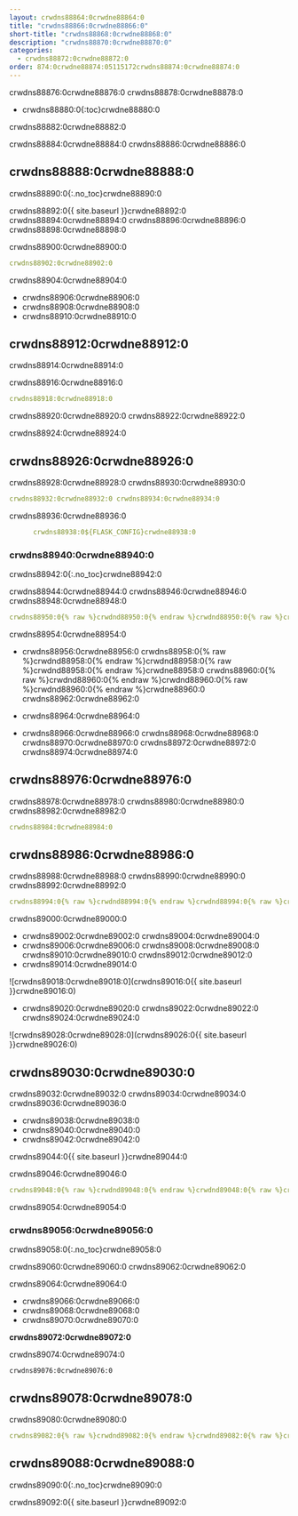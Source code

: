 ```yaml
---
layout: crwdns88864:0crwdne88864:0
title: "crwdns88866:0crwdne88866:0"
short-title: "crwdns88868:0crwdne88868:0"
description: "crwdns88870:0crwdne88870:0"
categories:
  - crwdns88872:0crwdne88872:0
order: 874:0crwdne88874:05115172crwdns88874:0crwdne88874:0
---
```

crwdns88876:0crwdne88876:0 crwdns88878:0crwdne88878:0

- crwdns88880:0{:toc}crwdne88880:0

crwdns88882:0crwdne88882:0

crwdns88884:0crwdne88884:0 crwdns88886:0crwdne88886:0

## crwdns88888:0crwdne88888:0

crwdns88890:0{:.no_toc}crwdne88890:0

crwdns88892:0{{ site.baseurl }}crwdne88892:0 crwdns88894:0crwdne88894:0 crwdns88896:0crwdne88896:0 crwdns88898:0crwdne88898:0

crwdns88900:0crwdne88900:0

```yaml
crwdns88902:0crwdne88902:0
```

crwdns88904:0crwdne88904:0

- crwdns88906:0crwdne88906:0
- crwdns88908:0crwdne88908:0 
- crwdns88910:0crwdne88910:0

## crwdns88912:0crwdne88912:0

crwdns88914:0crwdne88914:0

crwdns88916:0crwdne88916:0

```yaml
crwdns88918:0crwdne88918:0
```

crwdns88920:0crwdne88920:0 crwdns88922:0crwdne88922:0

crwdns88924:0crwdne88924:0

## crwdns88926:0crwdne88926:0

crwdns88928:0crwdne88928:0 crwdns88930:0crwdne88930:0

```yaml
crwdns88932:0crwdne88932:0 crwdns88934:0crwdne88934:0
```

crwdns88936:0crwdne88936:0

```yaml
      crwdns88938:0${FLASK_CONFIG}crwdne88938:0
```

### crwdns88940:0crwdne88940:0

crwdns88942:0{:.no_toc}crwdne88942:0

crwdns88944:0crwdne88944:0 crwdns88946:0crwdne88946:0 crwdns88948:0crwdne88948:0

```yaml
crwdns88950:0{% raw %}crwdnd88950:0{% endraw %}crwdnd88950:0{% raw %}crwdnd88950:0{% endraw %}crwdnd88950:0{% raw %}crwdnd88950:0{% endraw %}crwdnd88950:0{% raw %}crwdnd88950:0{% endraw %}crwdne88950:0 crwdns88952:0{% raw %}crwdnd88952:0{% endraw %}crwdnd88952:0{% raw %}crwdnd88952:0{% endraw %}crwdnd88952:0{% raw %}crwdnd88952:0{% endraw %}crwdnd88952:0{% raw %}crwdnd88952:0{% endraw %}crwdne88952:0
```

crwdns88954:0crwdne88954:0

- crwdns88956:0crwdne88956:0 crwdns88958:0{% raw %}crwdnd88958:0{% endraw %}crwdnd88958:0{% raw %}crwdnd88958:0{% endraw %}crwdne88958:0 crwdns88960:0{% raw %}crwdnd88960:0{% endraw %}crwdnd88960:0{% raw %}crwdnd88960:0{% endraw %}crwdne88960:0 crwdns88962:0crwdne88962:0

- crwdns88964:0crwdne88964:0

- crwdns88966:0crwdne88966:0 crwdns88968:0crwdne88968:0 crwdns88970:0crwdne88970:0 crwdns88972:0crwdne88972:0 crwdns88974:0crwdne88974:0

## crwdns88976:0crwdne88976:0

crwdns88978:0crwdne88978:0 crwdns88980:0crwdne88980:0 crwdns88982:0crwdne88982:0

```yaml
crwdns88984:0crwdne88984:0
```

## crwdns88986:0crwdne88986:0

crwdns88988:0crwdne88988:0 crwdns88990:0crwdne88990:0 crwdns88992:0crwdne88992:0

```yaml
crwdns88994:0{% raw %}crwdnd88994:0{% endraw %}crwdnd88994:0{% raw %}crwdnd88994:0{% endraw %}crwdnd88994:0{% raw %}crwdnd88994:0{% endraw %}crwdnd88994:0{% raw %}crwdnd88994:0{% endraw %}crwdne88994:0 crwdns88996:0{% raw %}crwdnd88996:0{% endraw %}crwdnd88996:0{% raw %}crwdnd88996:0{% endraw %}crwdnd88996:0{% raw %}crwdnd88996:0{% endraw %}crwdnd88996:0{% raw %}crwdnd88996:0{% endraw %}crwdne88996:0 crwdns88998:0crwdne88998:0
```

crwdns89000:0crwdne89000:0

- crwdns89002:0crwdne89002:0 crwdns89004:0crwdne89004:0 
- crwdns89006:0crwdne89006:0 crwdns89008:0crwdne89008:0 crwdns89010:0crwdne89010:0 crwdns89012:0crwdne89012:0
- crwdns89014:0crwdne89014:0

![crwdns89018:0crwdne89018:0](crwdns89016:0{{ site.baseurl }}crwdne89016:0)

- crwdns89020:0crwdne89020:0 crwdns89022:0crwdne89022:0 crwdns89024:0crwdne89024:0

![crwdns89028:0crwdne89028:0](crwdns89026:0{{ site.baseurl }}crwdne89026:0)

## crwdns89030:0crwdne89030:0

crwdns89032:0crwdne89032:0 crwdns89034:0crwdne89034:0 crwdns89036:0crwdne89036:0

- crwdns89038:0crwdne89038:0
- crwdns89040:0crwdne89040:0
- crwdns89042:0crwdne89042:0

crwdns89044:0{{ site.baseurl }}crwdne89044:0

crwdns89046:0crwdne89046:0

```yaml
crwdns89048:0{% raw %}crwdnd89048:0{% endraw %}crwdnd89048:0{% raw %}crwdnd89048:0{% endraw %}crwdnd89048:0{% raw %}crwdnd89048:0{% endraw %}crwdnd89048:0{% raw %}crwdnd89048:0{% endraw %}crwdne89048:0 crwdns89050:0{% raw %}crwdnd89050:0{% endraw %}crwdnd89050:0{% raw %}crwdnd89050:0{% endraw %}crwdnd89050:0{% raw %}crwdnd89050:0{% endraw %}crwdnd89050:0{% raw %}crwdnd89050:0{% endraw %}crwdne89050:0 crwdns89052:0$HEROKU_API_KEYcrwdnd89052:0$HEROKU_APP_NAMEcrwdne89052:0
```

crwdns89054:0crwdne89054:0

### crwdns89056:0crwdne89056:0

crwdns89058:0{:.no_toc}crwdne89058:0

crwdns89060:0crwdne89060:0 crwdns89062:0crwdne89062:0

crwdns89064:0crwdne89064:0

- crwdns89066:0crwdne89066:0
- crwdns89068:0crwdne89068:0
- crwdns89070:0crwdne89070:0

**crwdns89072:0crwdne89072:0**

crwdns89074:0crwdne89074:0

    crwdns89076:0crwdne89076:0
    

## crwdns89078:0crwdne89078:0

crwdns89080:0crwdne89080:0

```yaml
crwdns89082:0{% raw %}crwdnd89082:0{% endraw %}crwdnd89082:0{% raw %}crwdnd89082:0{% endraw %}crwdnd89082:0{% raw %}crwdnd89082:0{% endraw %}crwdnd89082:0{% raw %}crwdnd89082:0{% endraw %}crwdne89082:0 crwdns89084:0{% raw %}crwdnd89084:0{% endraw %}crwdnd89084:0{% raw %}crwdnd89084:0{% endraw %}crwdnd89084:0{% raw %}crwdnd89084:0{% endraw %}crwdnd89084:0{% raw %}crwdnd89084:0{% endraw %}crwdne89084:0 crwdns89086:0$HEROKU_API_KEYcrwdnd89086:0$HEROKU_APP_NAMEcrwdne89086:0
```

## crwdns89088:0crwdne89088:0

crwdns89090:0{:.no_toc}crwdne89090:0

crwdns89092:0{{ site.baseurl }}crwdne89092:0